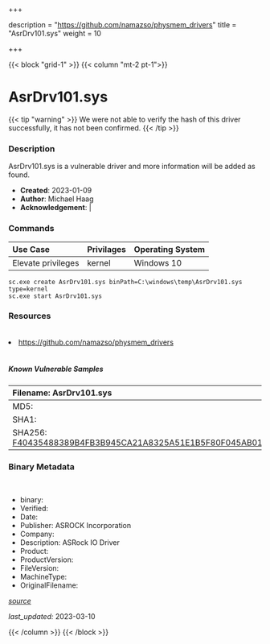 +++

description = "https://github.com/namazso/physmem_drivers"
title = "AsrDrv101.sys"
weight = 10

+++


{{< block "grid-1" >}}
{{< column "mt-2 pt-1">}}




# AsrDrv101.sys 


{{< tip "warning" >}}
We were not able to verify the hash of this driver successfully, it has not been confirmed.
{{< /tip >}}




### Description


AsrDrv101.sys is a vulnerable driver and more information will be added as found.


- **Created**: 2023-01-09
- **Author**: Michael Haag
- **Acknowledgement**:  | [](https://twitter.com/)

### Commands

| Use Case | Privilages | Operating System | 
|:---- | ---- | ---- |
| Elevate privileges | kernel | Windows 10 |

```
sc.exe create AsrDrv101.sys binPath=C:\windows\temp\AsrDrv101.sys type=kernel
sc.exe start AsrDrv101.sys
```

### Resources
<br>


<li><a href=" https://github.com/namazso/physmem_drivers"> https://github.com/namazso/physmem_drivers</a></li>


<br>


##### Known Vulnerable Samples

| Filename: AsrDrv101.sys |
|:---- |
|MD5: <a href="https://www.virustotal.com/gui/file/{&#39;Filename&#39;: &#39;AsrDrv101.sys&#39;, &#39;MD5&#39;: &#39;&#39;, &#39;SHA1&#39;: &#39;&#39;, &#39;SHA256&#39;: &#39;F40435488389B4FB3B945CA21A8325A51E1B5F80F045AB019748D0EC66056A8B&#39;}"></a>|
|SHA1: <a href="https://www.virustotal.com/gui/file/{&#39;Filename&#39;: &#39;AsrDrv101.sys&#39;, &#39;MD5&#39;: &#39;&#39;, &#39;SHA1&#39;: &#39;&#39;, &#39;SHA256&#39;: &#39;F40435488389B4FB3B945CA21A8325A51E1B5F80F045AB019748D0EC66056A8B&#39;}"></a>|
|SHA256: <a href="https://www.virustotal.com/gui/file/{&#39;Filename&#39;: &#39;AsrDrv101.sys&#39;, &#39;MD5&#39;: &#39;&#39;, &#39;SHA1&#39;: &#39;&#39;, &#39;SHA256&#39;: &#39;F40435488389B4FB3B945CA21A8325A51E1B5F80F045AB019748D0EC66056A8B&#39;}">F40435488389B4FB3B945CA21A8325A51E1B5F80F045AB019748D0EC66056A8B</a>|




### Binary Metadata
<br>

- binary: 
- Verified: 
- Date: 
- Publisher: ASROCK Incorporation
- Company: 
- Description: ASRock IO Driver
- Product: 
- ProductVersion: 
- FileVersion: 
- MachineType: 
- OriginalFilename: 

[*source*](https://github.com/magicsword-io/LOLDrivers/tree/main/yaml/asrdrv101.sys.yml)

*last_updated:* 2023-03-10


{{< /column >}}
{{< /block >}}
